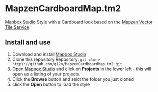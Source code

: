 # MapzenCardboardMap.tm2
[Mapbox Studio][mapboxStudio] Style with a Cardboard look based on the [Mapzen Vector Tile Service][mapzenTiles]

## Install and use

1. Download and install [Mapbox Studio][mapboxStudio]
2. Clone this repository Repository: `git clone https://github.com/g12n/MapzenCardboardMap.tm2.git`
3. Open [Mapbox Studio][mapboxStudio] and click on **Projects** in the lower left - this will open up a listing of your projects. 
4. Click the **Browse** button and selct the folder you just cloned
5. click the **Open** button to load the style

[mapzenTiles]:https://github.com/mapzen/vector-datasource/wiki/Mapzen-Vector-Tile-Service
[mapboxStudio]: https://www.mapbox.com/mapbox-studio/#darwin
